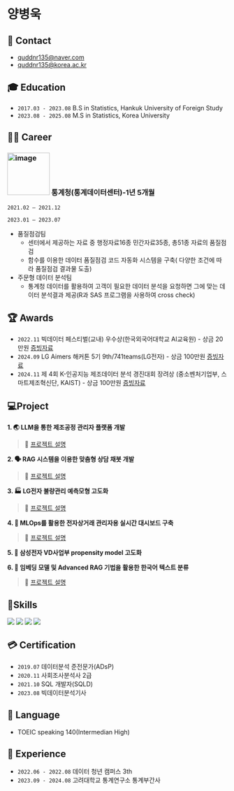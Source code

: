 # 양병욱



## :e-mail: Contact
- quddnr135@naver.com
- quddnr135@korea.ac.kr

##  :mortar_board: Education
- `2017.03 - 2023.08` B.S in Statistics, Hankuk University of Foreign Study
- `2023.08 - 2025.08` M.S in Statistics, Korea University

## :man_office_worker: Career
### <img width="97" alt="image" src="https://github.com/user-attachments/assets/4cb296a1-c290-4cb8-9153-c59d1149abf6" />  통계청(통계데이터센터)-1년 5개월
`2021.02 – 2021.12` 

`2023.01 – 2023.07` 

- 품질점검팀
    - 센터에서 제공하는 자료 중 행정자료16종 민간자료35종, 총51종 자료의 품질점검
    - 함수를 이용한 데이터 품질점검 코드 자동화 시스템을 구축( 다양한 조건에 따라 품질점검 결과물 도출)
- 주문형 데이터 분석팀
    - 통계청 데이터를 활용하여 고객이 필요한 데이터 분석을 요청하면 그에 맞는 데이터 분석결과 제공(R과 SAS 프로그램을 사용하여 cross check)
    
  
## :trophy: Awards
- `2022.11` 빅데이터 페스티벌(교내) 우수상(한국외국어대학교 AI교육원) - 상금 20만원 [증빙자료](https://drive.google.com/file/d/1lsLq_4Shlz1WQ0xFmW3392wURvrFiNxv/view)  
- `2024.09` LG Aimers 해커톤 5기 9th/741teams(LG전자) - 상금 100만원 [증빙자료](https://drive.google.com/file/d/1DwP5RrFkj08uo15XFSiLvgPH5AGv61uZ/view)  
- `2024.11` 제 4회 K-인공지능 제조데이터 분석 경진대회 장려상 (중소벤처기업부, 스마트제조혁신단, KAIST) - 상금 100만원 [증빙자료](https://drive.google.com/file/d/1paiydA9lDaxpB6iy4v87lCPf0qd_1AM9/view)  

## :computer:Project

**1. :earth_asia: LLM을 통한 제조공정 관리자 플랫폼 개발**
> :link: [프로젝트 설명](https://github.com/ByungwookYang/Manufacture-contest)

**2. :speaking_head: RAG 시스템을 이용한 맞춤형 상담 채봇 개발**
> :link: [프로젝트 설명](https://github.com/ByungwookYang/chatbot_final)

**3. :factory: LG전자 불량관리 예측모형 고도화**
> :link: [프로젝트 설명](https://github.com/ByungwookYang/LG-Amers-5th)

**4. :baby_chick:  MLOps를 활용한 전자상거래 관리자용 실시간 대시보드 구축**
>  :link: [프로젝트 설명](https://github.com/user-attachments/files/18977447/4.MLOps.Presentation.pdf)

**5. :large_blue_diamond: 삼성전자 VD사업부 propensity model 고도화**

**6. :book:  임베딩 모델 및 Advanced RAG 기법을 활용한 한국어 텍스트 분류**
>  :link: [프로젝트 설명](https://github.com/ByungwookYang/Embedding-Models-and-Advanced-RAG-for-Korean-Text-Classification)


##  :hammer:Skills
<img src="https://img.shields.io/badge/Python-3776AB?style=flat&logo=Python&logoColor=white"/> <img src="https://img.shields.io/badge/R-276DC3?style=flat&logo=R&logoColor=white"/> <img src="https://img.shields.io/badge/SAS-428524?style=flat&logo=googlechrome&logoColor=white"/> <img src="https://img.shields.io/badge/LaTeX-008080?style=flat&logo=Latex&logoColor=white"/>


## :credit_card: Certification
- `2019.07` 데이터분석 준전문가(ADsP)
- `2020.11` 사회조사분석사 2급
- `2021.10` SQL 개발자(SQLD)
- `2023.08` 빅데이터분석기사
  
## :identification_card: Language
- TOEIC speaking 140(Intermedian High)

## :star2: Experience
- `2022.06 - 2022.08` 데이터 청년 캠퍼스 3th 
- `2023.09 - 2024.08` 고려대학교 통계연구소 통계부간사


